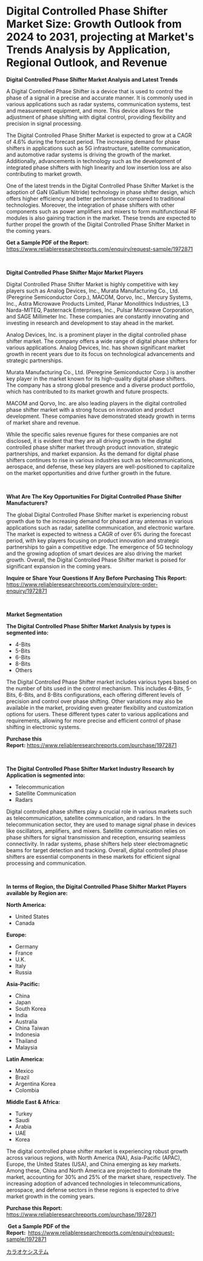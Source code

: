 <p><h1>Digital Controlled Phase Shifter Market Size: Growth Outlook from 2024 to 2031, projecting at Market's Trends Analysis by Application, Regional Outlook, and Revenue</h1></p><p><strong>Digital Controlled Phase Shifter Market Analysis and Latest Trends</strong></p>
<p><p>A Digital Controlled Phase Shifter is a device that is used to control the phase of a signal in a precise and accurate manner. It is commonly used in various applications such as radar systems, communication systems, test and measurement equipment, and more. This device allows for the adjustment of phase shifting with digital control, providing flexibility and precision in signal processing.</p><p>The Digital Controlled Phase Shifter Market is expected to grow at a CAGR of 4.6% during the forecast period. The increasing demand for phase shifters in applications such as 5G infrastructure, satellite communication, and automotive radar systems is driving the growth of the market. Additionally, advancements in technology such as the development of integrated phase shifters with high linearity and low insertion loss are also contributing to market growth.</p><p>One of the latest trends in the Digital Controlled Phase Shifter Market is the adoption of GaN (Gallium Nitride) technology in phase shifter design, which offers higher efficiency and better performance compared to traditional technologies. Moreover, the integration of phase shifters with other components such as power amplifiers and mixers to form multifunctional RF modules is also gaining traction in the market. These trends are expected to further propel the growth of the Digital Controlled Phase Shifter Market in the coming years.</p></p>
<p><strong>Get a Sample PDF of the Report:&nbsp;</strong> <a href="https://www.reliableresearchreports.com/enquiry/request-sample/1972871">https://www.reliableresearchreports.com/enquiry/request-sample/1972871</a></p>
<p>&nbsp;</p>
<p><strong>Digital Controlled Phase Shifter Major Market Players</strong></p>
<p><p>Digital Controlled Phase Shifter Market is highly competitive with key players such as Analog Devices, Inc., Murata Manufacturing Co., Ltd. (Peregrine Semiconductor Corp.), MACOM, Qorvo, Inc., Mercury Systems, Inc., Astra Microwave Products Limited, Planar Monolithics Industries, L3 Narda-MITEQ, Pasternack Enterprises, Inc., Pulsar Microwave Corporation, and SAGE Millimeter Inc. These companies are constantly innovating and investing in research and development to stay ahead in the market.</p><p>Analog Devices, Inc. is a prominent player in the digital controlled phase shifter market. The company offers a wide range of digital phase shifters for various applications. Analog Devices, Inc. has shown significant market growth in recent years due to its focus on technological advancements and strategic partnerships.</p><p>Murata Manufacturing Co., Ltd. (Peregrine Semiconductor Corp.) is another key player in the market known for its high-quality digital phase shifters. The company has a strong global presence and a diverse product portfolio, which has contributed to its market growth and future prospects.</p><p>MACOM and Qorvo, Inc. are also leading players in the digital controlled phase shifter market with a strong focus on innovation and product development. These companies have demonstrated steady growth in terms of market share and revenue.</p><p>While the specific sales revenue figures for these companies are not disclosed, it is evident that they are all driving growth in the digital controlled phase shifter market through product innovation, strategic partnerships, and market expansion. As the demand for digital phase shifters continues to rise in various industries such as telecommunications, aerospace, and defense, these key players are well-positioned to capitalize on the market opportunities and drive further growth in the future.</p></p>
<p>&nbsp;</p>
<p><strong>What Are The Key Opportunities For Digital Controlled Phase Shifter Manufacturers?</strong></p>
<p><p>The global Digital Controlled Phase Shifter market is experiencing robust growth due to the increasing demand for phased array antennas in various applications such as radar, satellite communication, and electronic warfare. The market is expected to witness a CAGR of over 6% during the forecast period, with key players focusing on product innovation and strategic partnerships to gain a competitive edge. The emergence of 5G technology and the growing adoption of smart devices are also driving the market growth. Overall, the Digital Controlled Phase Shifter market is poised for significant expansion in the coming years.</p></p>
<p><strong>Inquire or Share Your Questions If Any Before Purchasing This Report:</strong> <a href="https://www.reliableresearchreports.com/enquiry/pre-order-enquiry/1972871">https://www.reliableresearchreports.com/enquiry/pre-order-enquiry/1972871</a></p>
<p>&nbsp;</p>
<p><strong>Market Segmentation</strong></p>
<p><strong>The Digital Controlled Phase Shifter Market Analysis by types is segmented into:</strong></p>
<p><ul><li>4-Bits</li><li>5-Bits</li><li>6-Bits</li><li>8-Bits</li><li>Others</li></ul></p>
<p><p>The Digital Controlled Phase Shifter market includes various types based on the number of bits used in the control mechanism. This includes 4-Bits, 5-Bits, 6-Bits, and 8-Bits configurations, each offering different levels of precision and control over phase shifting. Other variations may also be available in the market, providing even greater flexibility and customization options for users. These different types cater to various applications and requirements, allowing for more precise and efficient control of phase shifting in electronic systems.</p></p>
<p><strong>Purchase this Report:&nbsp;</strong><a href="https://www.reliableresearchreports.com/purchase/1972871">https://www.reliableresearchreports.com/purchase/1972871</a></p>
<p>&nbsp;</p>
<p><strong>The Digital Controlled Phase Shifter Market Industry Research by Application is segmented into:</strong></p>
<p><ul><li>Telecommunication</li><li>Satellite Communication</li><li>Radars</li></ul></p>
<p><p>Digital controlled phase shifters play a crucial role in various markets such as telecommunication, satellite communication, and radars. In the telecommunication sector, they are used to manage signal phase in devices like oscillators, amplifiers, and mixers. Satellite communication relies on phase shifters for signal transmission and reception, ensuring seamless connectivity. In radar systems, phase shifters help steer electromagnetic beams for target detection and tracking. Overall, digital controlled phase shifters are essential components in these markets for efficient signal processing and communication.</p></p>
<p>&nbsp;</p>
<p><strong>In terms of Region, the Digital Controlled Phase Shifter Market Players available by Region are:</strong></p>
<p>
    <p> <strong> North America: </strong>
        <ul>
            <li>United States</li>
            <li>Canada</li>
        </ul>
        </p> 
    <p> <strong> Europe: </strong>
        <ul>
            <li>Germany</li>
            <li>France</li>
            <li>U.K.</li>
            <li>Italy</li>
            <li>Russia</li>
        </ul>
        </p> 
    <p> <strong> Asia-Pacific: </strong>
        <ul>
            <li>China</li>
            <li>Japan</li>
            <li>South Korea</li>
            <li>India</li>
            <li>Australia</li>
            <li>China Taiwan</li>
            <li>Indonesia</li>
            <li>Thailand</li>
            <li>Malaysia</li>
        </ul>
        </p> 
    <p> <strong> Latin America: </strong>
        <ul>
            <li>Mexico</li>
            <li>Brazil</li>
            <li>Argentina Korea</li>
            <li>Colombia</li>
        </ul>
        </p> 
    <p> <strong> Middle East & Africa: </strong>
        <ul>
            <li>Turkey</li>
            <li>Saudi</li>
            <li>Arabia</li>
            <li>UAE</li>
            <li>Korea</li>
        </ul>
    </p>
    </p>
<p><p>The digital controlled phase shifter market is experiencing robust growth across various regions, with North America (NA), Asia-Pacific (APAC), Europe, the United States (USA), and China emerging as key markets. Among these, China and North America are projected to dominate the market, accounting for 30% and 25% of the market share, respectively. The increasing adoption of advanced technologies in telecommunications, aerospace, and defense sectors in these regions is expected to drive market growth in the coming years.</p></p>
<p><strong>Purchase this Report: </strong><a href="https://www.reliableresearchreports.com/purchase/1972871">https://www.reliableresearchreports.com/purchase/1972871</a></p>
<p>&nbsp;<strong>Get a Sample PDF of the Report:&nbsp;&nbsp;</strong><a href="https://www.reliableresearchreports.com/enquiry/request-sample/1972871">https://www.reliableresearchreports.com/enquiry/request-sample/1972871</a></p>
<p><strong></strong></p>
<p><p><a href="https://github.com/oafhukehf4709715/Market-Research-Report-List-1/blob/main/685680414123.md">カラオケシステム</a></p></p>